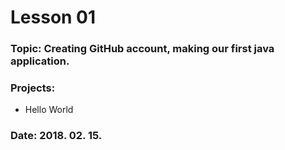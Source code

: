# Lesson 01

### Topic: Creating GitHub account, making our first java application.

### Projects:
- Hello World

### Date: 2018. 02. 15.